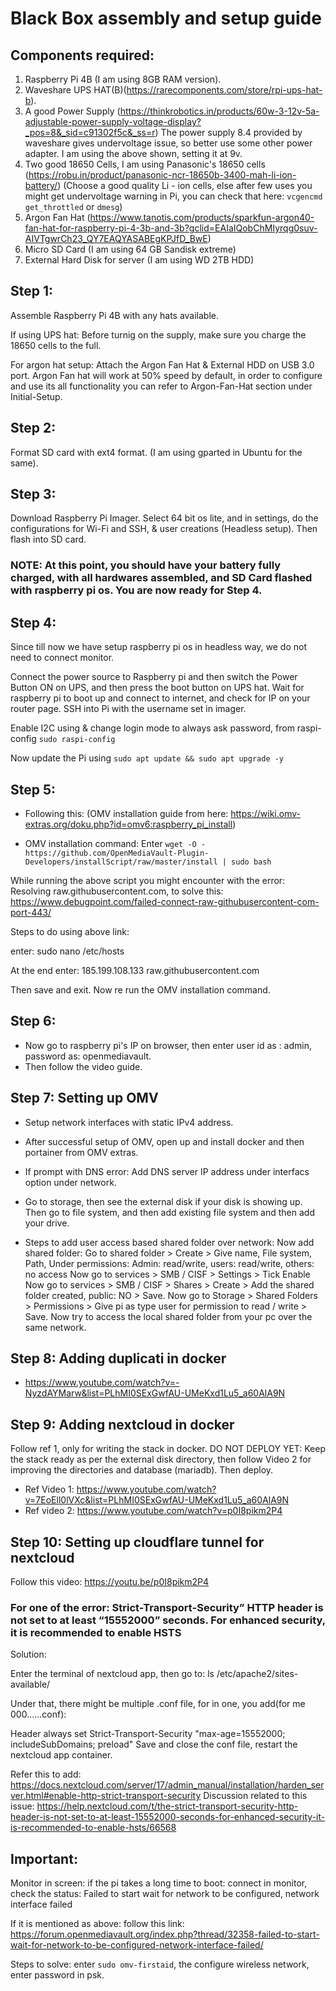 # Black Box assembly and setup guide

## Components required:

1. Raspberry Pi 4B (I am using 8GB RAM version).
2. Waveshare UPS HAT(B)(https://rarecomponents.com/store/rpi-ups-hat-b).
3. A good Power Supply (https://thinkrobotics.in/products/60w-3-12v-5a-adjustable-power-supply-voltage-display?_pos=8&_sid=c91302f5c&_ss=r)
   The power supply 8.4 provided by waveshare gives undervoltage issue, so better use some other power adapter. I am using the above shown, setting it at 9v.  
4. Two good 18650 Cells, I am using Panasonic's 18650 cells (https://robu.in/product/panasonic-ncr-18650b-3400-mah-li-ion-battery/) 
   (Choose a good quality Li - ion cells, else after few uses you might get undervoltage warning in Pi, you can check that here: ```vcgencmd get_throttled``` or ```dmesg```)
5. Argon Fan Hat (https://www.tanotis.com/products/sparkfun-argon40-fan-hat-for-raspberry-pi-4-3b-and-3b?gclid=EAIaIQobChMIyrqg0suv-AIVTgwrCh23_QY7EAQYASABEgKPJfD_BwE)
6. Micro SD Card (I am using 64 GB Sandisk extreme)
7. External Hard Disk for server (I am using WD 2TB HDD)


## Step 1: 

Assemble Raspberry Pi 4B with any hats available. 

If using UPS hat: Before turnig on the supply, make sure you charge the 18650 cells to the full.

For argon hat setup: Attach the Argon Fan Hat & External HDD on USB 3.0 port. Argon Fan hat will work at 50% speed by default, in order to configure and use its all functionality you can refer to Argon-Fan-Hat section under Initial-Setup. 

## Step 2:

Format SD card with ext4 format. (I am using gparted in Ubuntu for the same).

## Step 3: 

Download Raspberry Pi Imager. Select 64 bit os lite, and in settings, do the configurations for Wi-Fi and SSH, & user creations (Headless setup). Then flash into SD card.

### NOTE: At this point, you should have your battery fully charged, with all hardwares assembled, and SD Card flashed with raspberry pi os. You are now ready for Step 4.

## Step 4: 

Since till now we have setup raspberry pi os in headless way, we do not need to connect monitor.

Connect the power source to Raspberry pi and then switch the Power Button ON on UPS, and then press the boot button on UPS hat. Wait for raspberry pi to boot up and connect to internet, and check for IP on your router page. SSH into Pi with the username set in imager.

Enable I2C using & change login mode to always ask password, from raspi-config ```sudo raspi-config```

Now update the Pi using ```sudo apt update && sudo apt upgrade -y```

## Step 5: 


* Following this: (OMV installation guide from here: https://wiki.omv-extras.org/doku.php?id=omv6:raspberry_pi_install)

* OMV installation command: Enter ``` wget -O - https://github.com/OpenMediaVault-Plugin-Developers/installScript/raw/master/install | sudo bash ```

While running the above script you might encounter with the error: Resolving raw.githubusercontent.com, to solve this: https://www.debugpoint.com/failed-connect-raw-githubusercontent-com-port-443/

Steps to do using above link:

enter: sudo nano /etc/hosts

At the end enter: 185.199.108.133 raw.githubusercontent.com
 
Then save and exit. Now re run the OMV installation command.
 
## Step 6:

* Now go to raspberry pi's IP on browser, then enter user id as : admin, password as: openmediavault.
* Then follow the video guide.

## Step 7: Setting up OMV

* Setup network interfaces with static IPv4 address.

* After successful setup of OMV, open up and install docker and then portainer from OMV extras.

* If prompt with DNS error: Add DNS server IP address under interfacs option under network.

* Go to storage, then see the external disk if your disk is showing up. Then go to file system, and then add existing file system and then add your drive.

* Steps to add user access based shared folder over network:
   Now add shared folder: Go to shared folder > Create > Give name, File system, Path, Under permissions: Admin: read/write, users: read/write, others: no access
                         Now go to services > SMB / CISF > Settings > Tick Enable
                         Now go to services > SMB / CISF > Shares > Create > Add the shared folder created, public: NO > Save.
                         Now go to Storage > Shared Folders > Permissions > Give pi as type user for permission to read / write > Save.
                         Now try to access the local shared folder from your pc over the same network.

## Step 8: Adding duplicati in docker

* https://www.youtube.com/watch?v=-NyzdAYMarw&list=PLhMI0SExGwfAU-UMeKxd1Lu5_a60AlA9N

## Step 9: Adding nextcloud in docker

Follow ref 1, only for writing the stack in docker. DO NOT DEPLOY YET: Keep the stack ready as per the external disk directory, then follow Video 2 for improving the directories and database (mariadb). Then deploy.


* Ref Video 1: https://www.youtube.com/watch?v=7EoEll0lVXc&list=PLhMI0SExGwfAU-UMeKxd1Lu5_a60AlA9N
* Ref video 2: https://www.youtube.com/watch?v=p0I8pikm2P4

## Step 10: Setting up cloudflare tunnel for nextcloud

Follow this video: https://youtu.be/p0I8pikm2P4

### For one of the error: Strict-Transport-Security” HTTP header is not set to at least “15552000” seconds. For enhanced security, it is recommended to enable HSTS

Solution:

Enter the terminal of nextcloud app, then go to: ls /etc/apache2/sites-available/

Under that, there might be multiple .conf file, for in one, you add(for me 000......conf): 

Header always set Strict-Transport-Security "max-age=15552000; includeSubDomains; preload"
Save and close the conf file, restart the nextcloud app container.


Refer this to add: https://docs.nextcloud.com/server/17/admin_manual/installation/harden_server.html#enable-http-strict-transport-security
Discussion related to this issue: https://help.nextcloud.com/t/the-strict-transport-security-http-header-is-not-set-to-at-least-15552000-seconds-for-enhanced-security-it-is-recommended-to-enable-hsts/66568



## Important:

Monitor in screen: if the pi takes a long time to boot: connect in monitor, check the status: Failed to start wait for network to be configured, network interface failed

If it is mentioned as above: follow this link: https://forum.openmediavault.org/index.php?thread/32358-failed-to-start-wait-for-network-to-be-configured-network-interface-failed/


Steps to solve: enter ```sudo omv-firstaid```, the configure wireless network, enter password in psk.






